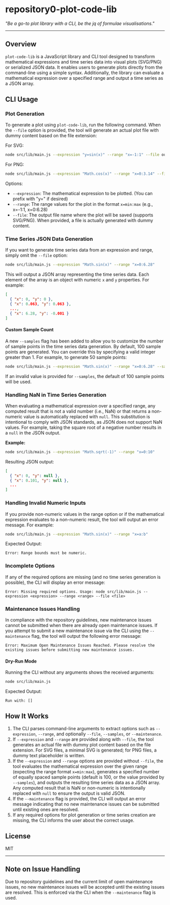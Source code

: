 # repository0-plot-code-lib

_"Be a go-to plot library with a CLI, be the jq of formulae visualisations."_

---

## Overview

`plot-code-lib` is a JavaScript library and CLI tool designed to transform mathematical expressions and time series data into visual plots (SVG/PNG) or serialized JSON data. It enables users to generate plots directly from the command-line using a simple syntax. Additionally, the library can evaluate a mathematical expression over a specified range and output a time series as a JSON array.

## CLI Usage

### Plot Generation

To generate a plot using `plot-code-lib`, run the following command. When the `--file` option is provided, the tool will generate an actual plot file with dummy content based on the file extension:

For SVG:

```bash
node src/lib/main.js --expression "y=sin(x)" --range "x=-1:1" --file output.svg
```

For PNG:

```bash
node src/lib/main.js --expression "Math.cos(x)" --range "x=0:3.14" --file output.png
```

Options:
- `--expression`: The mathematical expression to be plotted. (You can prefix with "y=" if desired)
- `--range`: The range values for the plot in the format `x=min:max` (e.g., x=-1:1, x=0:6.28)
- `--file`: The output file name where the plot will be saved (supports SVG/PNG). When provided, a file is actually generated with dummy content.

### Time Series JSON Data Generation

If you want to generate time series data from an expression and range, simply omit the `--file` option:

```bash
node src/lib/main.js --expression "Math.sin(x)" --range "x=0:6.28"
```

This will output a JSON array representing the time series data. Each element of the array is an object with numeric `x` and `y` properties. For example:

```json
[
  { "x": 0, "y": 0 },
  { "x": 0.063, "y": 0.063 },
  ..., 
  { "x": 6.28, "y": -0.001 }
]
```

#### Custom Sample Count

A new `--samples` flag has been added to allow you to customize the number of sample points in the time series data generation. By default, 100 sample points are generated. You can override this by specifying a valid integer greater than 1. For example, to generate 50 sample points:

```bash
node src/lib/main.js --expression "Math.sin(x)" --range "x=0:6.28" --samples 50
```

If an invalid value is provided for `--samples`, the default of 100 sample points will be used.

### Handling NaN in Time Series Generation

When evaluating a mathematical expression over a specified range, any computed result that is not a valid number (i.e., NaN) or that returns a non-numeric value is automatically replaced with `null`. This substitution is intentional to comply with JSON standards, as JSON does not support NaN values. For example, taking the square root of a negative number results in a `null` in the JSON output.

**Example:**

```bash
node src/lib/main.js --expression "Math.sqrt(-1)" --range "x=0:10"
```

Resulting JSON output:

```json
[
  { "x": 0, "y": null },
  { "x": 0.101, "y": null },
  ...
]
```

### Handling Invalid Numeric Inputs

If you provide non-numeric values in the range option or if the mathematical expression evaluates to a non-numeric result, the tool will output an error message. For example:

```bash
node src/lib/main.js --expression "Math.sin(x)" --range "x=a:b"
```

Expected Output:

```
Error: Range bounds must be numeric.
```

### Incomplete Options

If any of the required options are missing (and no time series generation is possible), the CLI will display an error message:

```
Error: Missing required options. Usage: node src/lib/main.js --expression <expression> --range <range> --file <file>
```

### Maintenance Issues Handling

In compliance with the repository guidelines, new maintenance issues cannot be submitted when there are already open maintenance issues. If you attempt to submit a new maintenance issue via the CLI using the `--maintenance` flag, the tool will output the following error message:

```
Error: Maximum Open Maintenance Issues Reached. Please resolve the existing issues before submitting new maintenance issues.
```

#### Dry-Run Mode

Running the CLI without any arguments shows the received arguments:

```bash
node src/lib/main.js
```

Expected Output:

```
Run with: []
```

## How It Works

1. The CLI parses command-line arguments to extract options such as `--expression`, `--range`, and optionally `--file`, `--samples`, or `--maintenance`.
2. If `--expression` and `--range` are provided along with `--file`, the tool generates an actual file with dummy plot content based on the file extension. For SVG files, a minimal SVG is generated; for PNG files, a dummy text placeholder is written.
3. If the `--expression` and `--range` options are provided without `--file`, the tool evaluates the mathematical expression over the given range (expecting the range format `x=min:max`), generates a specified number of equally spaced sample points (default is 100, or the value provided by `--samples`), and outputs the resulting time series data as a JSON array. Any computed result that is NaN or non-numeric is intentionally replaced with `null` to ensure the output is valid JSON.
4. If the `--maintenance` flag is provided, the CLI will output an error message indicating that no new maintenance issues can be submitted until existing ones are resolved.
5. If any required options for plot generation or time series creation are missing, the CLI informs the user about the correct usage.

## License

MIT

---

## Note on Issue Handling

Due to repository guidelines and the current limit of open maintenance issues, no new maintenance issues will be accepted until the existing issues are resolved. This is enforced via the CLI when the `--maintenance` flag is used.

